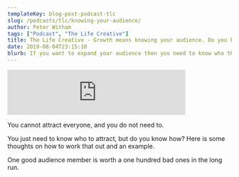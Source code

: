 ```yaml
---
templateKey: blog-post-podcast-tlc
slug: /podcasts/tlc/knowing-your-audience/
author: Peter Witham
tags: ["Podcast", "The Life Creative"]
title: The Life Creative - Growth means knowing your audience. Do you know who that is?
date: 2019-08-04T23:15:10
blurb: If you want to expand your audience then you need to know who they are, just saying "I want everyone" is the wrong answer.
---
```


<iframe src="https://anchor.fm/peter-witham/embed/episodes/Growth-means-knowing-your-audience--Do-you-know-who-that-is-e4qo75" height="102" width="400" frameborder="0" scrolling="no"></iframe>

You cannot attract everyone, and you do not need to.

You just need to know who to attract, but do you know how? Here is some thoughts on how to work that out and an example.

One good audience member is worth a one hundred bad ones in the long run.
